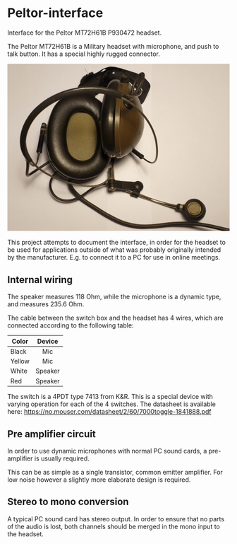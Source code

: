 # Peltor-interface
Interface for the Peltor MT72H61B P930472 headset.

The Peltor MT72H61B is a Military headset with microphone, and push to talk button. It has a special highly rugged connector.


![Headset overview](https://raw.githubusercontent.com/gbThreepwood/Peltor-interface/master/images/headset_overview.jpg "Headset overview")

This project attempts to document the interface, in order for the headset to be used for applications outside of what was probably originally intended by the manufacturer. E.g. to connect it to a PC for use in online meetings.

## Internal wiring

The speaker measures 118 Ohm, while the microphone is a dynamic type, and measures 235.6 Ohm.


The cable between the switch box and the headset has 4 wires, which are connected according to the following table:

| Color         | Device        |
| ------------- |:-------------:|
| Black         | Mic           |
| Yellow        | Mic           |
| White         | Speaker       |
| Red           | Speaker       |
 
The switch is a 4PDT type 7413 from K&R. This is a special device with varying operation for each of the 4 switches. The datasheet is available here: https://no.mouser.com/datasheet/2/60/7000toggle-1841888.pdf





## Pre amplifier circuit

In order to use dynamic microphones with normal PC sound cards, a pre-amplifier
is usually required.

This can be as simple as a single transistor, common emitter amplifier. For low
noise however a slightly more elaborate design is required.

## Stereo to mono conversion

A typical PC sound card has stereo output. In order to ensure that no parts of
the audio is lost, both channels should be merged in the mono input to the
headset.
